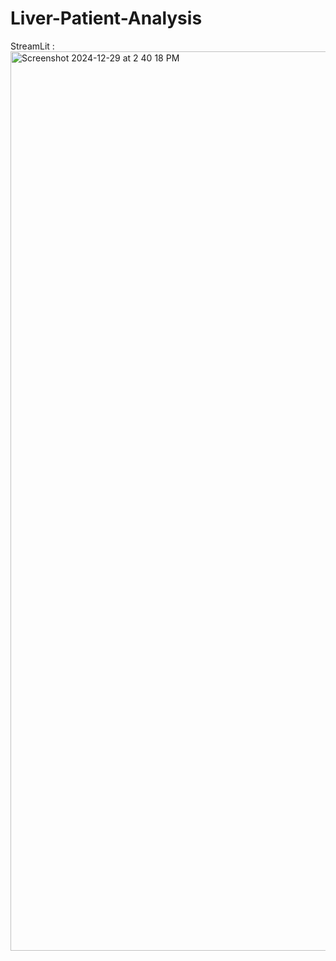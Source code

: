 # Liver-Patient-Analysis

StreamLit : 
<img width="1439" alt="Screenshot 2024-12-29 at 2 40 18 PM" src="https://github.com/user-attachments/assets/4d7a5728-781c-41e1-a935-1e0c54f9a890" />
